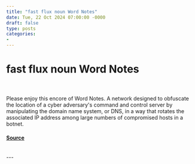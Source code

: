 ```yaml
---
title: "fast flux noun Word Notes"
date: Tue, 22 Oct 2024 07:00:00 -0000
draft: false
type: posts
categories: 
- 
---
```

# fast flux noun Word Notes

<br/>

<br/>
Please enjoy this encore of Word Notes. A network designed to obfuscate the location of a cyber adversary's command and control server by manipulating the domain name system, or DNS, in a way that rotates the associated IP address among large numbers of compromised hosts in a botnet.

#### [Source](https://thecyberwire.com/podcasts/word-notes/54/notes)

<br/>
---
